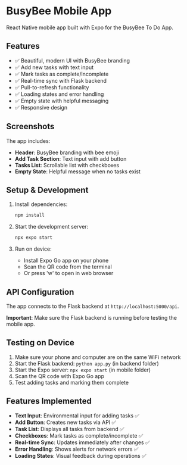 # BusyBee Mobile App

React Native mobile app built with Expo for the BusyBee To Do App.

## Features

- ✅ Beautiful, modern UI with BusyBee branding
- ✅ Add new tasks with text input
- ✅ Mark tasks as complete/incomplete
- ✅ Real-time sync with Flask backend
- ✅ Pull-to-refresh functionality
- ✅ Loading states and error handling
- ✅ Empty state with helpful messaging
- ✅ Responsive design

## Screenshots

The app includes:
- **Header**: BusyBee branding with bee emoji
- **Add Task Section**: Text input with add button
- **Tasks List**: Scrollable list with checkboxes
- **Empty State**: Helpful message when no tasks exist

## Setup & Development

1. Install dependencies:
   ```bash
   npm install
   ```

2. Start the development server:
   ```bash
   npx expo start
   ```

3. Run on device:
   - Install Expo Go app on your phone
   - Scan the QR code from the terminal
   - Or press 'w' to open in web browser

## API Configuration

The app connects to the Flask backend at `http://localhost:5000/api`.

**Important**: Make sure the Flask backend is running before testing the mobile app.

## Testing on Device

1. Make sure your phone and computer are on the same WiFi network
2. Start the Flask backend: `python app.py` (in backend folder)
3. Start the Expo server: `npx expo start` (in mobile folder)
4. Scan the QR code with Expo Go app
5. Test adding tasks and marking them complete

## Features Implemented

- **Text Input**: Environmental input for adding tasks ✅
- **Add Button**: Creates new tasks via API ✅
- **Task List**: Displays all tasks from backend ✅
- **Checkboxes**: Mark tasks as complete/incomplete ✅
- **Real-time Sync**: Updates immediately after changes ✅
- **Error Handling**: Shows alerts for network errors ✅
- **Loading States**: Visual feedback during operations ✅
